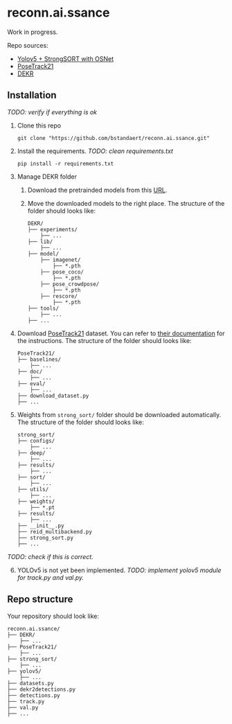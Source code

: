 # reconn.ai.ssance

Work in progress.

Repo sources:
- [Yolov5 + StrongSORT with OSNet](https://github.com/mikel-brostrom/Yolov5_StrongSORT_OSNet)
- [PoseTrack21](https://github.com/anDoer/PoseTrack21)
- [DEKR](https://github.com/HRNet/DEKR)


## Installation

*TODO: verify if everything is ok*

1. Clone this repo

    ```git clone "https://github.com/bstandaert/reconn.ai.ssance.git"```

2. Install the requirements. *TODO: clean requirements.txt*

    ```pip install -r requirements.txt```

3. Manage DEKR folder
    1. Download the pretrainded models from this [URL](https://mailustceducn-my.sharepoint.com/:f:/g/personal/aa397601_mail_ustc_edu_cn/EmoNwNpq4L1FgUsC9KbWezABSotd3BGOlcWCdkBi91l50g?e=HWuluh).
    2. Move the downloaded models to the right place. The structure of the folder should looks like:

        ```
        DEKR/
        ├── experiments/
            ├── ...
        ├── lib/
            ├── ...
        ├── model/
            ├── imagenet/
                ├── *.pth
            ├── pose_coco/
                ├── *.pth
            ├── pose_crowdpose/
                ├── *.pth
            ├── rescore/
                ├── *.pth
        ├── tools/
            ├── ...
        ├── ...
        ```
4. Download [PoseTrack21](https://github.com/anDoer/PoseTrack21) dataset. You can refer to [their documentation](https://github.com/anDoer/PoseTrack21#how-to-get-the-dataset) for the instructions. The structure of the folder should looks like:
    ```
    PoseTrack21/
    ├── baselines/
        ├── ...
    ├── doc/
        ├── ...
    ├── eval/
        ├── ...
    ├── download_dataset.py
    ├── ...
    ```
5. Weights from ```strong_sort/``` folder should be downloaded automatically. The structure of the folder should looks like:
    ```
    strong_sort/
    ├── configs/
        ├── ...
    ├── deep/
        ├── ...
    ├── results/
        ├── ...
    ├── sort/
        ├── ...
    ├── utils/
        ├── ...
    ├── weights/
        ├── *.pt
    ├── results/
        ├── ...
    ├── __init__.py
    ├── reid_multibackend.py
    ├── strong_sort.py
    ├── ...
    ```
*TODO: check if this is correct.*

6. YOLOv5 is not yet been implemented. *TODO: implement yolov5 module for track.py and val.py.*

## Repo structure

Your repository should look like:
```
reconn.ai.ssance/
├── DEKR/
    ├── ...
├── PoseTrack21/
    ├── ...
├── strong_sort/
    ├── ...
├── yolov5/
    ├── ...
├── datasets.py
├── dekr2detections.py
├── detections.py
├── track.py
├── val.py
├── ...
```